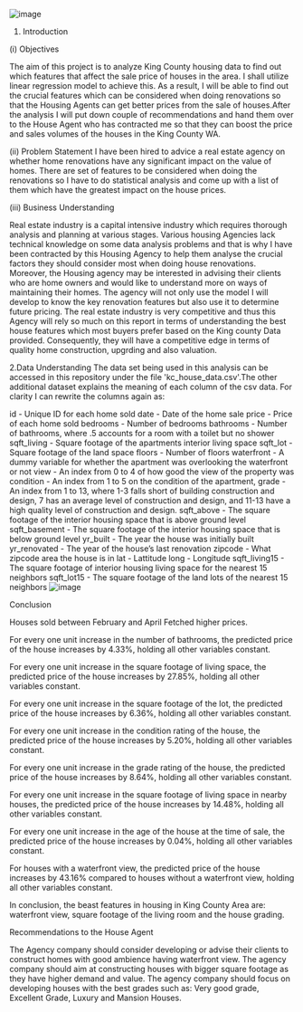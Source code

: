![image](https://github.com/Nelsonkim44/King-County-Housing-Analysis-Project/assets/133017240/329445dd-e455-4322-aa62-b499949351f6)
1. Introduction
   
(i) Objectives

The aim of this project is to analyze King County housing data to find out which features that affect the sale price of houses in the area. I shall utilize linear regression model to achieve this. As a result, I will be able to find out the crucial features which can be considered when doing renovations so that the Housing Agents can get better prices from the sale of houses.After the analysis I will put down couple of recommendations and hand them over to the House Agent who has contracted me so that they can boost the price and sales volumes of the houses in the King County WA.

(ii) Problem Statement
I have been hired to advice a real estate agency on whether home renovations have any significant impact on the value of homes. There are set of features to be considered when doing the renovations so I have to do statistical analysis and come up with a list of them which have the greatest impact on the house prices.

(iii) Business Understanding

Real estate industry is a capital intensive industry which requires thorough analysis and planning at various stages. Various housing Agencies lack technical knowledge on some data analysis problems and that is why I have been contracted by this Housing Agency to help them analyse the crucial factors they should consider most when doing house renovations. Moreover, the Housing agency may be interested in advising their clients who are home owners and would like to understand more on ways of maintaining their homes. The agency will not only use the model I will develop to know the key renovation features but also use it to determine future pricing. The real estate industry is very competitive and thus this Agency will rely so much on this report in terms of understanding the best house features which most buyers prefer based on the King county Data provided. Consequently, they will have a competitive edge in terms of quality home construction, upgrding and also valuation.

2.Data Understanding
The data set being used in this analysis can be accessed in this repository under the file 'kc_house_data.csv'.The other additional dataset explains the meaning of each column of the csv data. For clarity I can rewrite the columns again as:

id - Unique ID for each home sold
date - Date of the home sale
price - Price of each home sold
bedrooms - Number of bedrooms
bathrooms - Number of bathrooms, where .5 accounts for a room with a toilet but no shower
sqft_living - Square footage of the apartments interior living space
sqft_lot - Square footage of the land space
floors - Number of floors
waterfront - A dummy variable for whether the apartment was overlooking the waterfront or not
view - An index from 0 to 4 of how good the view of the property was
condition - An index from 1 to 5 on the condition of the apartment,
grade - An index from 1 to 13, where 1-3 falls short of building construction and design, 7 has an average level of construction and design, and 11-13 have a high quality level of construction and design.
sqft_above - The square footage of the interior housing space that is above ground level
sqft_basement - The square footage of the interior housing space that is below ground level
yr_built - The year the house was initially built
yr_renovated - The year of the house’s last renovation
zipcode - What zipcode area the house is in
lat - Lattitude
long - Longitude
sqft_living15 - The square footage of interior housing living space for the nearest 15 neighbors
sqft_lot15 - The square footage of the land lots of the nearest 15 neighbors
![image](https://github.com/Nelsonkim44/King-County-Housing-Analysis-Project/assets/133017240/d2519641-1d27-4013-959e-ece6ac357c74)

Conclusion

Houses sold between February and April Fetched higher prices.

For every one unit increase in the number of bathrooms, the predicted price of the house increases by 4.33%, holding all other variables constant.

For every one unit increase in the square footage of living space, the predicted price of the house increases by 27.85%, holding all other variables constant.

For every one unit increase in the square footage of the lot, the predicted price of the house increases by 6.36%, holding all other variables constant.

For every one unit increase in the condition rating of the house, the predicted price of the house increases by 5.20%, holding all other variables constant.

For every one unit increase in the grade rating of the house, the predicted price of the house increases by 8.64%, holding all other variables constant.

For every one unit increase in the square footage of living space in nearby houses, the predicted price of the house increases by 14.48%, holding all other variables constant.

For every one unit increase in the age of the house at the time of sale, the predicted price of the house increases by 0.04%, holding all other variables constant.

For houses with a waterfront view, the predicted price of the house increases by 43.16% compared to houses without a waterfront view, holding all other variables constant.

In conclusion, the beast features in housing in King County Area are: waterfront view, square footage of the living room and the house grading.

Recommendations to the  House Agent

The Agency company should consider developing or advise their clients to construct homes with good ambience having waterfront view.
The agency company should aim at constructing houses with bigger square footage as they have higher demand and value.
The agency company should focus on developing houses with the best grades such as: Very good grade, Excellent Grade, Luxury and Mansion Houses.
